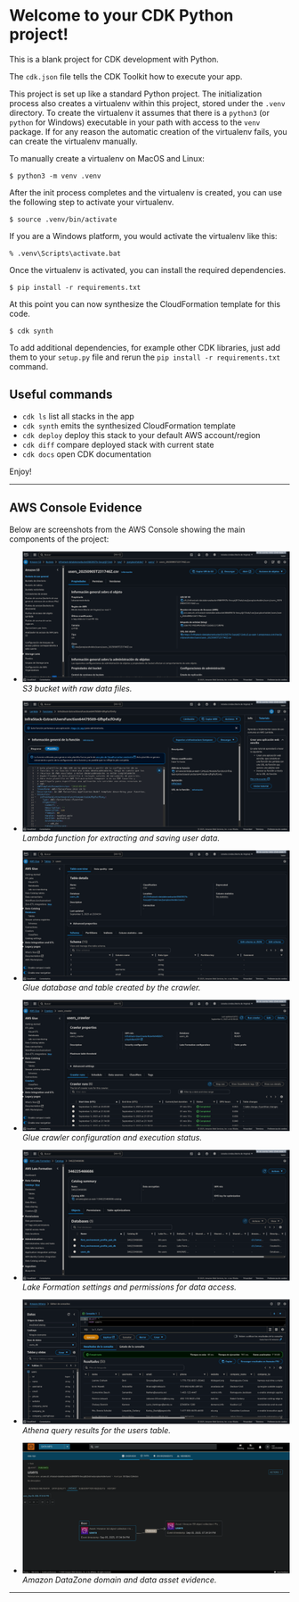 # Welcome to your CDK Python project!

This is a blank project for CDK development with Python.

The `cdk.json` file tells the CDK Toolkit how to execute your app.

This project is set up like a standard Python project.  The initialization
process also creates a virtualenv within this project, stored under the `.venv`
directory.  To create the virtualenv it assumes that there is a `python3`
(or `python` for Windows) executable in your path with access to the `venv`
package. If for any reason the automatic creation of the virtualenv fails,
you can create the virtualenv manually.

To manually create a virtualenv on MacOS and Linux:

```
$ python3 -m venv .venv
```

After the init process completes and the virtualenv is created, you can use the following
step to activate your virtualenv.

```
$ source .venv/bin/activate
```

If you are a Windows platform, you would activate the virtualenv like this:

```
% .venv\Scripts\activate.bat
```

Once the virtualenv is activated, you can install the required dependencies.

```
$ pip install -r requirements.txt
```

At this point you can now synthesize the CloudFormation template for this code.

```
$ cdk synth
```

To add additional dependencies, for example other CDK libraries, just add
them to your `setup.py` file and rerun the `pip install -r requirements.txt`
command.

## Useful commands

 * `cdk ls`          list all stacks in the app
 * `cdk synth`       emits the synthesized CloudFormation template
 * `cdk deploy`      deploy this stack to your default AWS account/region
 * `cdk diff`        compare deployed stack with current state
 * `cdk docs`        open CDK documentation

Enjoy!

---

## AWS Console Evidence

Below are screenshots from the AWS Console showing the main components of the project:

- ![S3 Bucket](img/s3.png)
  *S3 bucket with raw data files.*

- ![Lambda Function](img/lambda.png)
  *Lambda function for extracting and saving user data.*

- ![Glue Database](img/glue.png)
  *Glue database and table created by the crawler.*

- ![Glue Crawler](img/crawler.png)
  *Glue crawler configuration and execution status.*

- ![Lake Formation](img/lake_formation.png)
  *Lake Formation settings and permissions for data access.*

- ![Athena Query](img/aws_athena.png)
  *Athena query results for the users table.*

- ![DataZone Domain](img/data_zone.png)
  *Amazon DataZone domain and data asset evidence.*

---


